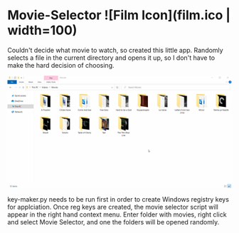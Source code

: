 # Movie-Selector ![Film Icon](film.ico | width=100)

Couldn't decide what movie to watch, so created this little app. Randomly selects a file in the current directory and opens it up, so I don't have to make the hard decision of choosing.

![Movie Selector](Movie.gif)

key-maker.py needs to be run first in order to create Windows registry keys for applciation. Once reg keys are created, the movie selector script will appear in the right hand context menu. Enter folder with movies, right click and select Movie Selector, and one the folders will be opened randomly.
